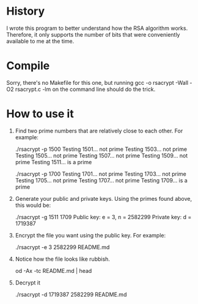 # History

I wrote this program to better understand how the RSA algorithm works.
Therefore, it only supports the number of bits that were conveniently
available to me at the time.

# Compile

Sorry, there's no Makefile for this one, but running
	gcc -o rsacrypt -Wall -O2 rsacrypt.c -lm
on the command line should do the trick.

# How to use it

1. Find two prime numbers that are relatively close to each other.
For example:

	./rsacrypt -p 1500
	Testing 1501... not prime
	Testing 1503... not prime
	Testing 1505... not prime
	Testing 1507... not prime
	Testing 1509... not prime
	Testing 1511... is a prime

	./rsacrypt -p 1700
	Testing 1701... not prime
	Testing 1703... not prime
	Testing 1705... not prime
	Testing 1707... not prime
	Testing 1709... is a prime

2. Generate your public and private keys. Using the primes found above,
this would be:

	./rsacrypt -g 1511 1709
	Public key:  e = 3, n = 2582299
	Private key: d = 1719387

3. Encrypt the file you want using the public key. For example:

	./rsacrypt -e 3 2582299 README.md

4. Notice how the file looks like rubbish.

	od -Ax -tc README.md | head

5. Decrypt it

	./rsacrypt -d 1719387 2582299 README.md

